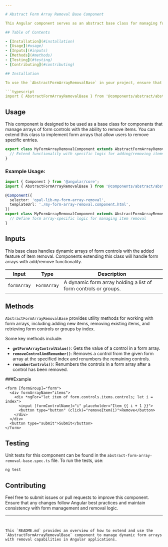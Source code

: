 ```yaml
---

# Abstract Form Array Removal Base Component

This Angular component serves as an abstract base class for managing form arrays with the ability to remove items dynamically. It provides reusable logic to handle dynamic form arrays, where users can add or remove entries.

## Table of Contents

- [Installation](#installation)
- [Usage](#usage)
- [Inputs](#inputs)
- [Methods](#methods)
- [Testing](#testing)
- [Contributing](#contributing)

## Installation

To use the `AbstractFormArrayRemovalBase` in your project, ensure that it is extended by components that manage dynamic form arrays with removal capabilities.

```typescript
import { AbstractFormArrayRemovalBase } from '@components/abstract/abstract-form-array-removal-base/abstract-form-array-removal-base';
```

## Usage

This component is designed to be used as a base class for components that manage arrays of form controls with the ability to remove items. You can extend this class to implement form arrays that allow users to remove specific entries.

```typescript
export class MyFormArrayRemovalComponent extends AbstractFormArrayRemovalBase {
  // Extend functionality with specific logic for adding/removing items in the form array
}
```

### Example Usage:

```typescript
import { Component } from '@angular/core';
import { AbstractFormArrayRemovalBase } from '@components/abstract/abstract-form-array-removal-base/abstract-form-array-removal-base';

@Component({
  selector: 'opal-lib-my-form-array-removal',
  templateUrl: './my-form-array-removal.component.html',
})
export class MyFormArrayRemovalComponent extends AbstractFormArrayRemovalBase {
  // Define form array-specific logic for managing item removal
}
```

## Inputs

This base class handles dynamic arrays of form controls with the added feature of item removal. Components extending this class will handle form arrays with add/remove functionality.

| Input          | Type        | Description                                                       |
| -------------- | ----------- | ----------------------------------------------------------------- |
| `formArray`    | `FormArray` | A dynamic form array holding a list of form controls or groups.    |

## Methods

`AbstractFormArrayRemovalBase` provides utility methods for working with form arrays, including adding new items, removing existing items, and retrieving form controls or groups by index.

Some key methods include:

- **`getFormArrayControlValue()`**: Gets the value of a control in a form array.
- **`removeControlAndRenumber()`**: Removes a control from the given form array at the specified index and renumbers the remaining controls.
- **`renumberControls()`**: Renumbers the controls in a form array after a control has been removed.

###Example

```
<form [formGroup]="form">
  <div formArrayName="items">
    <div *ngFor="let item of form.controls.items.controls; let i = index">
      <input [formControlName]="i" placeholder="Item {{ i + 1 }}">
      <button type="button" (click)="removeItem(i)">Remove</button>
    </div>
  </div>
  <button type="submit">Submit</button>
</form>
```
## Testing

Unit tests for this component can be found in the `abstract-form-array-removal-base.spec.ts` file. To run the tests, use:

```bash
ng test
```

## Contributing

Feel free to submit issues or pull requests to improve this component. Ensure that any changes follow Angular best practices and maintain consistency with form management and removal logic.

---
```


This `README.md` provides an overview of how to extend and use the `AbstractFormArrayRemovalBase` component to manage dynamic form arrays with removal capabilities in Angular applications.
